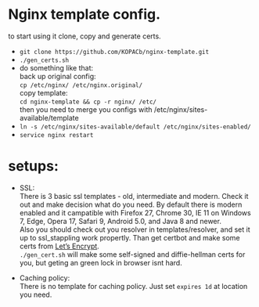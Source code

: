 # Nginx template config.

to start using it clone, copy and generate certs.

+ `git clone https://github.com/KOPACb/nginx-template.git`
+ `./gen_certs.sh`
+  do something like that:   
back up original config:  
`cp /etc/nginx/ /etc/nginx.original/`  
copy template:  
`cd nginx-template && cp -r nginx/ /etc/`  
then you need to merge you configs with /etc/nginx/sites-available/template  
+ `ln -s /etc/nginx/sites-available/default /etc/nginx/sites-enabled/`
+ `service nginx restart`


# setups:
* SSL:  
There is 3 basic ssl templates - old, intermediate and modern. Check it out and make decision what do you need.
By default there is modern enabled and it campatible with Firefox 27, Chrome 30, IE 11 on Windows 7, Edge, Opera 17, Safari 9, Android 5.0, and Java 8 and newer.  
Also you should check out you resolver in templates/resolver, and set it up to ssl_stappling work propertly.
Than get certbot and make some certs from [Let’s Encrypt](https://letsencrypt.org/).   
`./gen_cert.sh` will make some self-signed and diffie-hellman certs for you, but geting an green lock in browser isnt hard.  

* Caching policy:  
There is no template for caching policy. Just set `expires 1d` at location you need.
